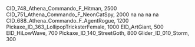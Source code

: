 CID_748_Athena_Commando_F_Hitman, 2500
CID_751_Athena_Commando_F_NeonCatSpy, 2000
na
na
na
na
CID_688_Athena_Commando_F_AgentRogue, 1200
Pickaxe_ID_363_LollipopTricksterFemale, 1000
EID_ArtGiant, 500
EID_HiLowWave, 700
Pickaxe_ID_140_StreetGoth, 800
Glider_ID_010_Storm, 300
